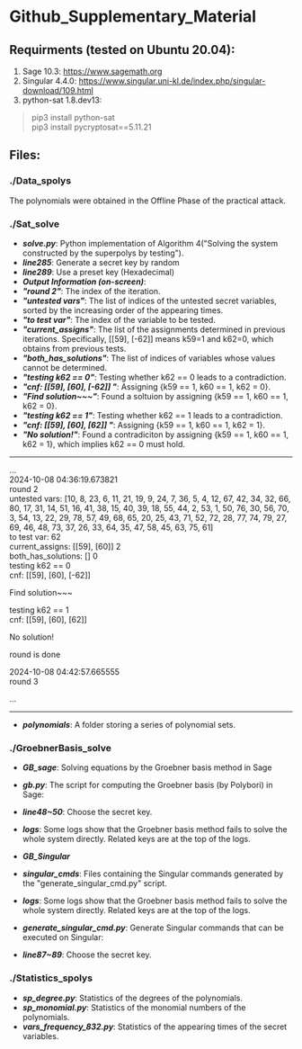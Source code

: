 # Github_Supplementary_Material

## Requirments (tested on Ubuntu 20.04):
1. Sage 10.3: https://www.sagemath.org
2. Singular 4.4.0: https://www.singular.uni-kl.de/index.php/singular-download/109.html
3. python-sat 1.8.dev13:
>pip3 install python-sat \
pip3 install pycryptosat==5.11.21



## Files:

### ./Data_spolys
The polynomials were obtained in the Offline Phase of the practical attack.

### ./Sat_solve

+ ***solve.py***: Python implementation of Algorithm 4("Solving the system constructed by the superpolys by testing").
+ ***line285***: Generate a secret key by random
+ ***line289***: Use a preset key (Hexadecimal)
+ ***Output Information (on-screen)***:
+ ***"round 2"***: The index of the iteration.
+ ***"untested vars"***: The list of indices of the untested secret variables, sorted by the increasing order of the appearing times.
+ ***"to test var"***: The index of the variable to be tested.
+ ***"current_assigns"***: The list of the assignments determined in previous iterations. Specifically, [[59], [-62]] means k59=1 and k62=0, which obtains from previous tests.
+ ***"both_has_solutions"***: The list of indices of variables whose values cannot be determined.
+ ***"testing k62 == 0"***: Testing whether k62 == 0 leads to a contradiction.
+ ***"cnf:  [[59], [60], [-62]] "***: Assigning {k59 == 1, k60 == 1, k62 = 0}.
+ ***"Find solution~~~"***: Found a soltuion by assigning {k59 == 1, k60 == 1, k62 = 0}.
+ ***"testing k62 == 1"***: Testing whether k62 == 1 leads to a contradiction.
+ ***"cnf:  [[59], [60], [62]] "***: Assigning {k59 == 1, k60 == 1, k62 = 1}.
+ ***"No solution!"***: Found a contradiciton by assigning {k59 == 1, k60 == 1, k62 = 1}, which implies k62 == 0 must hold.

---------------------------------------
...\
2024-10-08 04:36:19.673821\
round 2 \
untested vars:  [10, 8, 23, 6, 11, 21, 19, 9, 24, 7, 36, 5, 4, 12, 67, 42, 34, 32, 66, 80, 17, 31, 14, 51, 16, 41, 38, 15, 40, 39, 18, 55, 44, 2, 53, 1, 50, 76, 30, 56, 70, 3, 54, 13, 22, 29, 78, 57, 49, 68, 65, 20, 25, 43, 71, 52, 72, 28, 77, 74, 79, 27, 69, 46, 48, 73, 37, 26, 33, 64, 35, 47, 58, 45, 63, 75, 61] \
to test var: 62\
current_assigns:  [[59], [60]] 2 \
both_has_solutions:  [] 0\
testing k62 == 0\
cnf:  [[59], [60], [-62]] 

Find solution~~~

testing k62 == 1\
cnf:  [[59], [60], [62]]

No solution!

round is done

2024-10-08 04:42:57.665555\
round 3

...

------------------------------

+ ***polynomials***:  A folder storing a series of polynomial sets.

### ./GroebnerBasis_solve

+ ***GB_sage***: Solving equations by the Groebner basis method in Sage
+ ***gb.py***: The script for computing the Groebner basis (by Polybori) in Sage:
+ ***line48~50***: Choose the secret key.
+ ***logs***: Some logs show that the Groebner basis method fails to solve the whole system directly. Related keys are at the top of the logs.

+ ***GB_Singular***
+ ***singular_cmds***: Files containing the Singular commands generated by the "generate_singular_cmd.py" script.
+ ***logs***: Some logs show that the Groebner basis method fails to solve the whole system directly. Related keys are at the top of the logs.
+ ***generate_singular_cmd.py***: Generate Singular commands that can be executed on Singular:
+ ***line87~89***: Choose the secret key.

### ./Statistics_spolys

+ ***sp_degree.py***: Statistics of the degrees of the polynomials.
+ ***sp_monomial.py***: Statistics of the monomial numbers of the polynomials.
+ ***vars_frequency_832.py***: Statistics of the appearing times of the secret variables.


